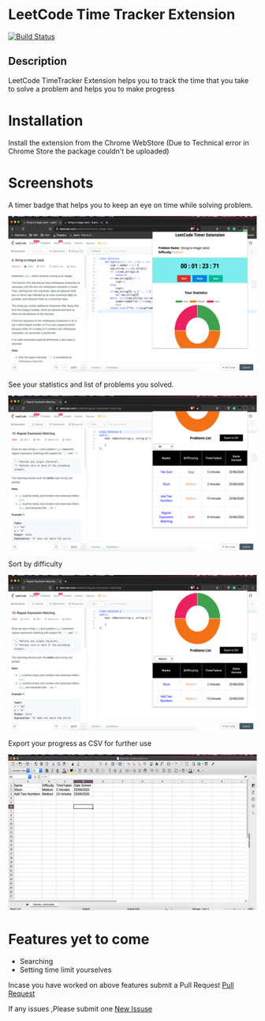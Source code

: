 # LeetCode Time Tracker Extension

[![Build Status](https://travis-ci.com/VarthanV/LeetCode-Time-Tracker.svg?token=sPWc2kHqb9ZisQqfsF7y&branch=master)](https://travis-ci.com/VarthanV/LeetCode-Time-Tracker)

## Description
LeetCode TimeTracker Extension helps you to track the time that you take to solve a problem and helps you to make progress

# Installation
Install the extension from the Chrome WebStore (Due to Technical error in Chrome Store the package couldn't be uploaded)

# Screenshots
 A timer badge that helps you to  keep an eye on time while solving problem.

![shot1](/screenshots/shot1.png)


See your statistics and list of problems you solved.

![shot4](/screenshots/shot4.png)

Sort by difficulty

![shot3](/screenshots/shot3.png)

Export your progress as CSV for further use

![shot2](/screenshots/shot2.png)


# Features yet to come
- Searching
- Setting time limit yourselves

Incase you have worked on above features submit a Pull Request   [Pull Request](https://github.com/VarthanV/LeetCode-Time-Tracker/pulls)

If any issues ,Please submit one [New Issuse](https://github.com/VarthanV/LeetCode-Time-Tracker/issues)
